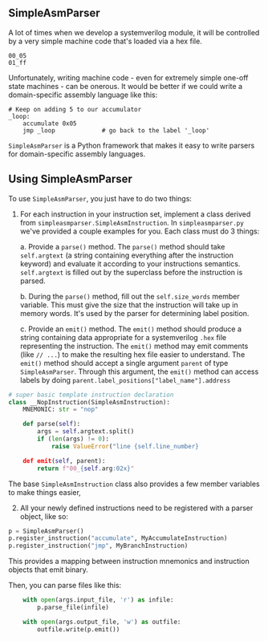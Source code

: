 ## SimpleAsmParser

A lot of times when we develop a systemverilog module, it will be controlled by a very simple
machine code that's loaded via a hex file.

```
00_05
01_ff
```

Unfortunately, writing machine code - even for extremely simple one-off state machines - can be onerous. It would be better if we could write a domain-specific assembly language like this:

```assembly
# Keep on adding 5 to our accumulator
_loop:
    accumulate 0x05
    jmp _loop             # go back to the label '_loop'
```

`SimpleAsmParser` is a Python framework that makes it easy to write parsers for domain-specific assembly languages.

## Using SimpleAsmParser

To use `SimpleAsmParser`, you just have to do two things:

1. For each instruction in your instruction set, implement a class derived from `simpleasmparser.SimpleAsmInstruction`. In `simpleasmparser.py` we've provided a couple examples for you. Each class must do 3 things:

    a. Provide a `parse()` method. The `parse()` method should take `self.argtext` (a string containing everything after the instruction keyword) and evaluate it according to your instructions semantics. `self.argtext` is filled out by the superclass before the instruction is parsed.

    b. During the `parse()` method, fill out the `self.size_words` member variable. This must give the size that the instruction will take up in memory words. It's used by the parser for determining label position.

    c. Provide an `emit()` method. The `emit()` method should produce a string containing data appropriate for a systemverilog `.hex` file representing the instruction. The `emit()` method may emit comments (like `// ...`) to make the resulting hex file easier to understand.
    The `emit()` method should accept a single argument `parent` of type `SimpleAsmParser`. Through this argument, the `emit()` method can access labels by doing `parent.label_positions["label_name"].address`

```python
# super basic template instruction declaration
class __NopInstruction(SimpleAsmInstruction):
    MNEMONIC: str = "nop"

    def parse(self):
        args = self.argtext.split()
        if (len(args) != 0):
            raise ValueError("line {self.line_number}

    def emit(self, parent):
        return f"00_{self.arg:02x}"
```

The base `SimpleAsmInstruction` class also provides a few member variables to make things easier,

2. All your newly defined instructions need to be registered with a parser object, like so:
```python
p = SimpleAsmParser()
p.register_instruction("accumulate", MyAccumulateInstruction)
p.register_instruction("jmp", MyBranchInstruction)
```
This provides a mapping between instruction mnemonics and instruction objects that emit binary.

Then, you can parse files like this:
```python
    with open(args.input_file, 'r') as infile:
        p.parse_file(infile)

    with open(args.output_file, 'w') as outfile:
        outfile.write(p.emit())
```
